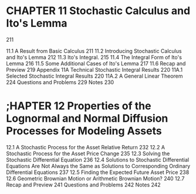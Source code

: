 # CHAPTER 11 Stochastic Calculus and Ito's Lemma

211

11.1 A Result from Basic Calculus 211
11.2 Introducing Stochastic Calculus and Ito's Lemma 212
11.3 Ito's Integral. 215
11.4 The Integral Form of Ito's Lemma 216
11.5 Some Additional Cases of Ito's Lemma 217
11.6 Recap and Preview 219
Appendix 11A Technical Stochastic Integral Results 220
11A.1 Selected Stochastic Integral Results 220
11A.2 A General Linear Theorem 224
Questions and Problems 229
Notes 230

# ;HAPTER 12 Properties of the Lognormal and Normal Diffusion Processes for Modeling Assets

12.1 A Stochastic Process for the Asset Relative Return 232
12.2 A Stochastic Process for the Asset Price Change 235
12.3 Solving the Stochastic Differential Equation 236
12.4 Solutions to Stochastic Differential Equations Are Not Always the
Same as Solutions to Corresponding Ordinary Differential Equations 237
12.5 Finding the Expected Future Asset Price 238
12.6 Geometric Brownian Motion or Arithmetic Brownian Motion? 240
12.7 Recap and Preview 241
Questions and Problems 242
Notes 242
